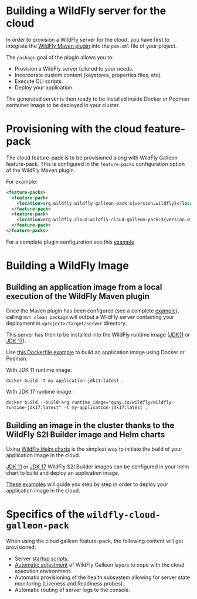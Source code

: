 # Building a WildFly server for the cloud

In order to provision a WildFly server for the cloud, you have first to integrate the [WildFly Maven plugin](https://github.com/wildfly/wildfly-maven-plugin/)
into the `pom.xml` file of your project.

The `package` goal of the plugin allows you to:

* Provision a WildFly server tailored to your needs.
* Incorporate custom content (keystores, properties files, etc).
* Execute CLI scripts.
* Deploy your application.

The generated server is then ready to be installed inside Docker or Podman container image to be deployed in your cluster.

# Provisioning with the cloud feature-pack

The cloud feature-pack is to be provisioned along with WildFly Galleon feature-pack. This is configured in the ``feature-packs`` configuration option 
of the WildFly Maven plugin.

For example:

```xml
<feature-packs>
  <feature-pack>
    <location>org.wildfly:wildfly-galleon-pack:${version.wildfly}</location>
  </feature-pack>
  <feature-pack>
    <location>org.wildfly.cloud:wildfly-cloud-galleon-pack:${version.wildfly.cloud.galleon.pack}</location>
  </feature-pack>
</feature-packs>
```

For a complete plugin configuration see this [example](https://github.com/wildfly/wildfly-s2i/blob/main/test/test-app/pom.xml).

# Building a WildFly Image

## Building an application image from a local execution of the WildFly Maven plugin

Once the Maven plugin has been configured (see a complete [example](https://github.com/wildfly/wildfly-s2i/blob/main/test/test-app/pom.xml)), 
calling ``mvn clean package`` will output a WildFly server containing your deployment in ``<project>/target/server`` directory.
 
This server has then to be installed into the WildFly runtime image ([JDK11](https://quay.io/repository/wildfly/wildfly-runtime-jdk11) or 
[JDK 17](https://quay.io/repository/wildfly/wildfly-runtime-jdk17)). 

Use [this Dockerfile example](https://github.com/wildfly/wildfly-s2i/blob/main/examples/docker-build/Dockerfile) 
to build an application image using Docker or Podman.

With JDK 11 runtime image:

```
docker build -t my-application-jdk11:latest .
```

With JDK 17 runtime image:

```
docker build --build-arg runtime_image="quay.io/wildfly/wildfly-runtime-jdk17:latest" -t my-application-jdk17:latest .
```

## Building an image in the cluster thanks to the WildFly S2I Builder image and Helm charts

Using [WildFly Helm charts](https://github.com/wildfly/wildfly-charts) is the simplest way to initiate the build of your application image in the cloud. 

[JDK 11](https://quay.io/repository/wildfly/wildfly-s2i-jdk11) or [JDK 17](https://quay.io/repository/wildfly/wildfly-s2i-jdk17) 
WildFly S2I Builder images can be configured in your helm chart to build and deploy an application image.

[These examples](https://github.com/wildfly/wildfly-s2i/tree/main/examples) will guide you step by step in order to deploy your application image in the cloud.

# Specifics of the `wildfly-cloud-galleon-pack`

When using the cloud galleon feature-pack, the following content will get provisioned:
* Server [startup scripts](launch.md).
* [Automatic adjustment](layers.md) of WildFly Galleon layers to cope with the cloud execution environment.
* Automatic provisioning of the health subsystem allowing for server state monitoring (Liveness and Readiness probes).
* Automatic routing of server logs to the console.

